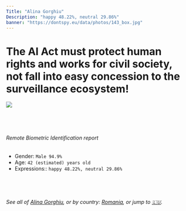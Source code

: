 ```yaml
---
Title: "Alina Gorghiu"
Description: "happy 48.22%, neutral 29.86%"
banner: "https://dontspy.eu/data/photos/143_box.jpg"
---
```


# The AI Act must protect human rights and works for civil society, not fall into easy concession to the surveillance ecosystem!

<link rel="stylesheet" type="text/css" href="/css/blog.css" />

<div class="is-fake" hidden>

_This is a **fake picture**_, we collect these anyway [because the AI Act](why-deepfake) negotiation moves in a way that would create more mess in our lives! for a longer explanation, read [The Dual Threat: How Losing the Biometric Battle Fuels Deepfake Proliferation](/blog/the-dual-threat-how-losing-the-biometric-battle-fuels-deepfake-proliferation/)

</div>

<!-- <img src="https://dontspy.eu/data/photos/54_box.jpg" /> -->
<img src="https://dontspy.eu/data/photos/143_box.jpg" />

## <br>

###### Remote Biometric Identification report

* <span class="label">Gender:</span> `Male 94.9%`
* <span class="label">Age:</span> `42 (estimated) years old`
* <span class="label">Expressions::</span> `happy 48.22%, neutral 29.86%`

## <br>

###### See all of [Alina Gorghiu](/policymaker#Alina%20Gorghiu), or by country: [Romania](/country#Romania), or jump to [🇱🇺](/x/44).

## <br>